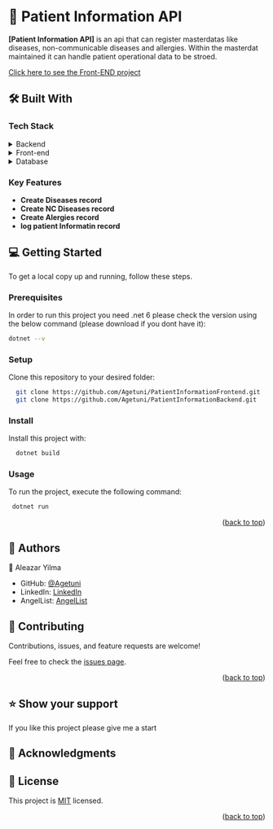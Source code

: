 

# 📖 Patient Information API <a name="about-project"></a>

**[Patient Information API]**  is an api that can register masterdatas like diseases, non-communicable diseases and allergies. Within the masterdat maintained it can handle patient operational data to be stroed.

<a href="https://github.com/Agetuni/PatientInformationFrontend">Click here to see the Front-END project</a>

## 🛠 Built With <a name="built-with"></a>

### Tech Stack <a name="tech-stack"></a>

<!-- > Describe the tech stack and include only the relevant sections that apply to your project. -->

<details>
  <summary>Backend</summary>
  <ul>
    <li><a href="https://learn.microsoft.com/en-us/dotnet/core/whats-new/dotnet-6">.Net 6 Web API</a></li>
  </ul>
</details>

<details>
  <summary>Front-end</summary>
  <ul>
    <li><a href="https://learn.microsoft.com/en-us/aspnet/core/tutorials/first-mvc-app/start-mvc?view=aspnetcore-6.0&tabs=visual-studio">Asp.net MVC 6</a></li>
  </ul>
</details>

<details>
<summary>Database</summary>
  <ul>
    <li><a href="https://www.microsoft.com/en-us/sql-server/sql-server-downloads">MSSQL</a></li>
  </ul>
</details>



### Key Features <a name="key-features"></a>

- **Create Diseases record**
- **Create NC Diseases record**
- **Create Alergies record**
- **log patient Informatin record**



<!-- GETTING STARTED -->

## 💻 Getting Started <a name="getting-started"></a>

<!-- > Describe how a new developer could make use of your project. -->

To get a local copy up and running, follow these steps.

### Prerequisites

In order to run this project you need .net 6 please check the version using the below command (please download if you dont have it): 
 
 ```sh
 dotnet --v
```

### Setup

Clone this repository to your desired folder:

```sh
  git clone https://github.com/Agetuni/PatientInformationFrontend.git
  git clone https://github.com/Agetuni/PatientInformationBackend.git
```


### Install

Install this project with:

```sh
  dotnet build
```

### Usage

To run the project, execute the following command:


```sh
 dotnet run 
```

<p align="right">(<a href="#readme-top">back to top</a>)</p>

<!-- AUTHORS -->

## 👥 Authors <a name="authors"></a>

👤 Aleazar Yilma

- GitHub: [@Agetuni](https://github.com/Agetuni)
- LinkedIn: [LinkedIn](https://www.linkedin.com/in/aleazaryilma/)
- AngelList: [AngelList](https://angel.co/u/aleazar-yilma-1)



## 🤝 Contributing <a name="contributing"></a>

Contributions, issues, and feature requests are welcome!

Feel free to check the [issues page](../../issues/).

<p align="right">(<a href="#readme-top">back to top</a>)</p>

<!-- SUPPORT -->

## ⭐️ Show your support <a name="support"></a>

>

If you like this project please give me a start


<!-- ACKNOWLEDGEMENTS -->

## 🙏 Acknowledgments <a name="acknowledgements"></a>



<!-- FAQ (optional) -->

<!-- ## ❓ FAQ <a name="faq"></a>

> Add at least 2 questions new developers would ask when they decide to use your project.

- **[Question_1]**

  - [Answer_1]

- **[Question_2]**

  - [Answer_2]

<p align="right">(<a href="#readme-top">back to top</a>)</p>

<!-- LICENSE -->

## 📝 License <a name="license"></a>

This project is [MIT](./LICENSE) licensed.

<p align="right">(<a href="#readme-top">back to top</a>)</p>
